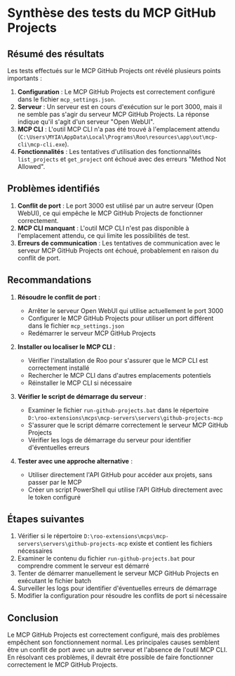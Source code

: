 # Synthèse des tests du MCP GitHub Projects

## Résumé des résultats

Les tests effectués sur le MCP GitHub Projects ont révélé plusieurs points importants :

1. **Configuration** : Le MCP GitHub Projects est correctement configuré dans le fichier `mcp_settings.json`.
2. **Serveur** : Un serveur est en cours d'exécution sur le port 3000, mais il ne semble pas s'agir du serveur MCP GitHub Projects. La réponse indique qu'il s'agit d'un serveur "Open WebUI".
3. **MCP CLI** : L'outil MCP CLI n'a pas été trouvé à l'emplacement attendu (`C:\Users\MYIA\AppData\Local\Programs\Roo\resources\app\out\mcp-cli\mcp-cli.exe`).
4. **Fonctionnalités** : Les tentatives d'utilisation des fonctionnalités `list_projects` et `get_project` ont échoué avec des erreurs "Method Not Allowed".

## Problèmes identifiés

1. **Conflit de port** : Le port 3000 est utilisé par un autre serveur (Open WebUI), ce qui empêche le MCP GitHub Projects de fonctionner correctement.
2. **MCP CLI manquant** : L'outil MCP CLI n'est pas disponible à l'emplacement attendu, ce qui limite les possibilités de test.
3. **Erreurs de communication** : Les tentatives de communication avec le serveur MCP GitHub Projects ont échoué, probablement en raison du conflit de port.

## Recommandations

1. **Résoudre le conflit de port** :
   - Arrêter le serveur Open WebUI qui utilise actuellement le port 3000
   - Configurer le MCP GitHub Projects pour utiliser un port différent dans le fichier `mcp_settings.json`
   - Redémarrer le serveur MCP GitHub Projects

2. **Installer ou localiser le MCP CLI** :
   - Vérifier l'installation de Roo pour s'assurer que le MCP CLI est correctement installé
   - Rechercher le MCP CLI dans d'autres emplacements potentiels
   - Réinstaller le MCP CLI si nécessaire

3. **Vérifier le script de démarrage du serveur** :
   - Examiner le fichier `run-github-projects.bat` dans le répertoire `D:\roo-extensions\mcps\mcp-servers\servers\github-projects-mcp`
   - S'assurer que le script démarre correctement le serveur MCP GitHub Projects
   - Vérifier les logs de démarrage du serveur pour identifier d'éventuelles erreurs

4. **Tester avec une approche alternative** :
   - Utiliser directement l'API GitHub pour accéder aux projets, sans passer par le MCP
   - Créer un script PowerShell qui utilise l'API GitHub directement avec le token configuré

## Étapes suivantes

1. Vérifier si le répertoire `D:\roo-extensions\mcps\mcp-servers\servers\github-projects-mcp` existe et contient les fichiers nécessaires
2. Examiner le contenu du fichier `run-github-projects.bat` pour comprendre comment le serveur est démarré
3. Tenter de démarrer manuellement le serveur MCP GitHub Projects en exécutant le fichier batch
4. Surveiller les logs pour identifier d'éventuelles erreurs de démarrage
5. Modifier la configuration pour résoudre les conflits de port si nécessaire

## Conclusion

Le MCP GitHub Projects est correctement configuré, mais des problèmes empêchent son fonctionnement normal. Les principales causes semblent être un conflit de port avec un autre serveur et l'absence de l'outil MCP CLI. En résolvant ces problèmes, il devrait être possible de faire fonctionner correctement le MCP GitHub Projects.